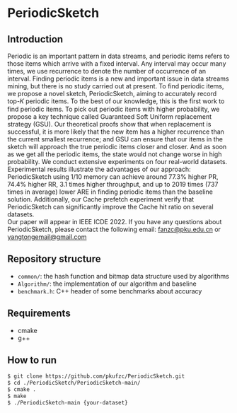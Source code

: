 PeriodicSketch
============

Introduction
--------
Periodic is an important pattern in data streams, and periodic items refers to those items which arrive with a fixed interval. Any interval may occur many times, we use recurrence to denote the number of occurrence of an interval. Finding periodic items is a new and important issue in data streams mining, but there is no study carried out at present. To find periodic items, we propose a novel sketch, PeriodicSketch, aiming to accurately record top-𝐾 periodic items. To the best of our knowledge, this is the first work to find periodic items. To pick out periodic items with higher probability, we propose a key technique called Guaranteed Soft Uniform replacement strategy (GSU). Our theoretical proofs show that when replacement is successful, it is more likely that the new item has a higher recurrence than the current smallest recurrence; and GSU can ensure that our items in the sketch will approach the true periodic items closer and closer. And as soon as we get all the periodic items, the state would not change worse in high probability. We conduct extensive experiments on four real-world datasets. Experimental results illustrate the advantages of our approach: PeriodicSketch using 1/10 memory can achieve around 77.3% higher PR, 74.4% higher RR, 3.1 times higher throughput, and up to 2019 times (737 times in average) lower ARE in finding periodic items than the baseline solution. Additionally, our Cache prefetch experiment verify that PeriodicSketch can significantly improve the Cache hit ratio on several datasets.  
Our paper will appear in IEEE ICDE 2022. If you have any questions about PeriodicSketch, please contact the following email: fanzc@pku.edu.cn or yangtongemail@gmail.com

Repository structure
--------------------
*  `common/`: the hash function and bitmap data structure used by algorithms
*  `Algorithm/`: the implementation of our algorithm and baseline
*  `benchmark.h`: C++ header of some benchmarks about accuracy

Requirements
-------
- cmake
- g++

How to run
-------

```bash
$ git clone https://github.com/pkufzc/PeriodicSketch.git
$ cd ./PeriodicSketch/PeriodicSketch-main/
$ cmake .
$ make
$ ./PeriodicSketch-main {your-dataset}
```
